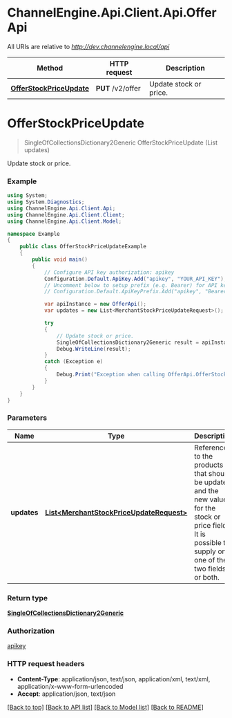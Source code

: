 # ChannelEngine.Api.Client.Api.OfferApi

All URIs are relative to *http://dev.channelengine.local/api*

Method | HTTP request | Description
------------- | ------------- | -------------
[**OfferStockPriceUpdate**](OfferApi.md#offerstockpriceupdate) | **PUT** /v2/offer | Update stock or price.


<a name="offerstockpriceupdate"></a>
# **OfferStockPriceUpdate**
> SingleOfCollectionsDictionary2Generic OfferStockPriceUpdate (List<MerchantStockPriceUpdateRequest> updates)

Update stock or price.

### Example
```csharp
using System;
using System.Diagnostics;
using ChannelEngine.Api.Client.Api;
using ChannelEngine.Api.Client.Client;
using ChannelEngine.Api.Client.Model;

namespace Example
{
    public class OfferStockPriceUpdateExample
    {
        public void main()
        {
            // Configure API key authorization: apikey
            Configuration.Default.ApiKey.Add("apikey", "YOUR_API_KEY");
            // Uncomment below to setup prefix (e.g. Bearer) for API key, if needed
            // Configuration.Default.ApiKeyPrefix.Add("apikey", "Bearer");

            var apiInstance = new OfferApi();
            var updates = new List<MerchantStockPriceUpdateRequest>(); // List<MerchantStockPriceUpdateRequest> | References to the products that should be updated, and the new values  for the stock or price fields. It is possible to supply only one of the two fields  or both.

            try
            {
                // Update stock or price.
                SingleOfCollectionsDictionary2Generic result = apiInstance.OfferStockPriceUpdate(updates);
                Debug.WriteLine(result);
            }
            catch (Exception e)
            {
                Debug.Print("Exception when calling OfferApi.OfferStockPriceUpdate: " + e.Message );
            }
        }
    }
}
```

### Parameters

Name | Type | Description  | Notes
------------- | ------------- | ------------- | -------------
 **updates** | [**List&lt;MerchantStockPriceUpdateRequest&gt;**](MerchantStockPriceUpdateRequest.md)| References to the products that should be updated, and the new values  for the stock or price fields. It is possible to supply only one of the two fields  or both. | 

### Return type

[**SingleOfCollectionsDictionary2Generic**](SingleOfCollectionsDictionary2Generic.md)

### Authorization

[apikey](../README.md#apikey)

### HTTP request headers

 - **Content-Type**: application/json, text/json, application/xml, text/xml, application/x-www-form-urlencoded
 - **Accept**: application/json, text/json

[[Back to top]](#) [[Back to API list]](../README.md#documentation-for-api-endpoints) [[Back to Model list]](../README.md#documentation-for-models) [[Back to README]](../README.md)

